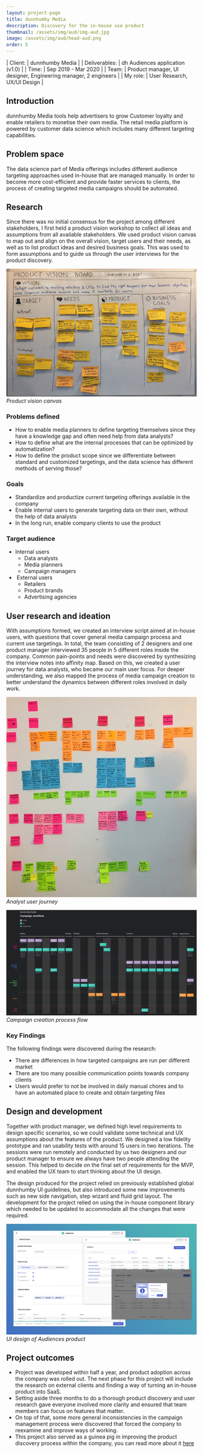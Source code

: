 ```yaml
---
layout: project-page
title: dunnhumby Media
description: Discovery for the in-house use product 
thumbnail: /assets/img/aud/img-aud.jpg
image: /assets/img/aud/head-aud.png
order: 5
---
```


| Client:		| dunnhumby Media |
| Deliverables:	| dh Audiences application (v1.0) |
| Time:		    | Sep 2019 - Mar 2020 |
| Team:		    | Product manager, UI designer, Engineering manager, 2 engineers |
| My role:		| User Research, UX/UI Design |

## Introduction 

dunnhumby Media tools help advertisers to grow Customer loyalty and enable retailers to monetise their own media.
The retail media platform is powered by customer data science which includes many different targeting capabilities.

## Problem space

The data science part of Media offerings includes different audience targeting approaches used in-house that are managed manually. 
In order to become more cost-efficient and provide faster services to clients, the process of creating targeted media campaigns should be automated.

## Research

Since there was no initial consensus for the project among different stakeholders, I first held a product vision workshop to collect all ideas and assumptions from all available stakeholders.
We used product vision canvas to map out and align on the overall vision, target users and their needs, as well as to list product ideas and desired business goals.
This was used to form assumptions and to guide us through the user interviews for the product discovery.

![Product vision canvas](/assets/img/aud/aud-pv.jpeg)
*Product vision canvas*

### Problems defined

- How to enable media planners to define targeting themselves since they have a knowledge gap and often need help from data analysts?
- How to define what are the internal processes that can be optimized by automatization?
- How to define the product scope since we differentiate between standard and customized targetings, and the data science has different methods of serving those?

### Goals

- Standardize and productize current targeting offerings available in the company
- Enable internal users to generate targeting data on their own, without the help of data analysts
- In the long run, enable company clients to use the product

### Target audience

- Internal users
    - Data analysts
    - Media planners
    - Campaign managers
-  External users
    - Retailers
    - Product brands
    - Advertising agencies

## User research and ideation

With assumptions formed, we created an interview script aimed at in-house users, with questions that cover general media campaign process and current use targetings.
In total, the team consisting of 2 designers and one product manager interviewed 35 people in 5 different roles inside the company.
Common pain-points and needs were discovered by synthesizing the interview notes into affinity map. Based on this, we created a user journey for data analysts, who became our main user focus.
For deeper understanding, we also mapped the process of media campaign creation to better understand the dynamics between different roles involved in daily work.

![User journey](/assets/img/aud/aud-uj.jpeg)
*Analyst user journey*

![User journey](/assets/img/aud/aud-ccpf.jpg)
*Campaign creation process flow*

### Key Findings

The following findings were discovered during the research:

- There are differences in how targeted campaigns are run per different market
- There are too many possible communication points towards company clients
- Users would prefer to not be involved in daily manual chores and to have an automated place to create and obtain targeting files

## Design and development

Together with product manager, we defined high level requirements to design specific scenarios, so we could validate some technical and UX assumptions about the features of the product.
We designed a low fidelity prototype and ran usability tests with around 15 users in two iterations. The sessions were run remotely and conducted by us two designers and our product manager to ensure we always have two people attending the session. 
This helped to decide on the final set of requirements for the MVP, and enabled the UX team to start thinking about the UI design.

The design produced for the project relied on previously established global dunnhumby UI guidelines, but also introduced some new improvements such as new side navigation, step wizard and fluid grid layout.
The development for the project relied on using the in-house component library which needed to be updated to accommodate all the changes that were required.

![UI design](/assets/img/aud/aud-ui.png)
*UI design of Audiences product*

## Project outcomes

- Project was developed within half a year, and product adoption across the company was rolled out. The next phase for this project will include the research on external clients and finding a way of turning an in-house product into SaaS.
- Setting aside three months to do a thorough product discovery and user research gave everyone involved more clarity and ensured that team members can focus on features that matter.
- On top of that, some more general inconsistencies in the campaign management process were discovered that forced the company to reexamine and improve ways of working.
- This project also served as a guinea pig in improving the product discovery process within the company, you can read more about it [here](https://medium.com/dunnhumby-data-science-engineering/from-unknown-to-clarity-user-experience-in-the-product-discovery-process-461aeac32526)
